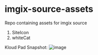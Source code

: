 # imgix-source-assets
Repo containing assets for imgix source

1. SiteIcon
2. whiteCat


Kloud Pad Snapshot: ![image](https://user-images.githubusercontent.com/89210438/189304444-ba1192f1-5314-4f00-9528-cd9ab697c8dd.png)

